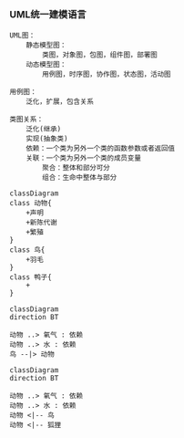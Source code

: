 ### UML统一建模语言
```
UML图：
    静态模型图：
        类图，对象图，包图，组件图，部署图
    动态模型图：
        用例图，时序图，协作图，状态图，活动图
```
```
用例图：
    泛化，扩展，包含关系

```

```
类图关系：
    泛化(继承)
    实现(抽象类)
    依赖：一个类为另外一个类的函数参数或者返回值
    关联：一个类为另外一个类的成员变量
        聚合：整体和部分可分
        组合：生命中整体与部分
```

```mermaid
classDiagram
class 动物{
    +声明
    +新陈代谢
    +繁殖
}
class 鸟{
    +羽毛
}
class 鸭子{
    +
}
```

```mermaid
classDiagram
direction BT

动物 ..> 氧气 : 依赖
动物 ..> 水 : 依赖
鸟 --|> 动物
```

```mermaid
classDiagram
direction BT

动物 ..> 氧气 : 依赖
动物 ..> 水 : 依赖
动物 <|-- 鸟
动物 <|-- 狐狸
```

